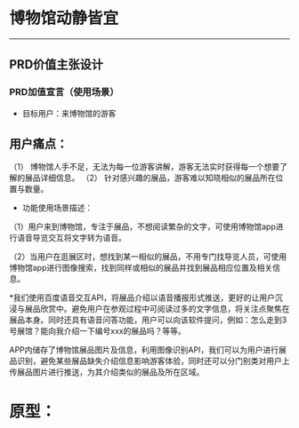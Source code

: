 # 博物馆动静皆宜
************
## PRD价值主张设计
### PRD加值宣言（使用场景）
* 目标用户：来博物馆的游客
## 用户痛点：
（1） 博物馆人手不足，无法为每一位游客讲解，游客无法实时获得每一个想要了解的展品详细信息。
（2） 针对感兴趣的展品，游客难以知晓相似的展品所在位置与数量。
* 功能使用场景描述：

（1）用户来到博物馆，专注于展品，不想阅读繁杂的文字，可使用博物馆app进行语音导览交互将文字转为语音。

（2）当用户在逛展区时，想找到某一相似的展品，不用专门找导览人员，可使用博物馆app进行图像搜索，找到同样或相似的展品并找到展品相应位置及相关信息。


*我们使用百度语音交互API，将展品介绍以语音播报形式推送，更好的让用户沉浸与展品欣赏中。避免用户在参观过程中可阅读过多的文字信息，将关注点聚焦在展品本身。同时还具有语音问答功能，用户可以向该软件提问，例如：怎么走到3号展馆？能向我介绍一下编号xxx的展品吗？等等。

APP内储存了博物馆展品图片及信息，利用图像识别API，我们可以为用户进行展品识别，避免某些展品缺失介绍信息影响游客体验，同时还可以分门别类对用户上传展品图片进行推送，为其介绍类似的展品及所在区域。

# 原型：
[]()
[]()
